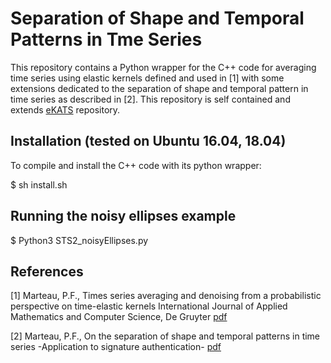 # Separation of Shape and Temporal Patterns in Tme Series

This repository contains a Python wrapper for the C++ code for averaging time series using elastic kernels defined and used in [1] with some extensions dedicated to the separation of shape and temporal pattern in time series as described in [2]. 
This repository is self contained and extends [eKATS](https://github.com/pfmarteau/eKATS) repository.

## Installation (tested on Ubuntu 16.04, 18.04)

To compile and install the C++ code with its python wrapper:

$ sh install.sh

## Running the noisy ellipses example

$ Python3 STS2_noisyEllipses.py


## References

[1] Marteau, P.F., Times series averaging and denoising from a probabilistic perspective on time-elastic kernels International Journal of Applied Mathematics and Computer Science, De Gruyter [pdf](https://arxiv.org/abs/1611.09194)

[2] Marteau, P.F., On the separation of shape and temporal patterns in time series -Application to signature authentication-  [pdf](https://arxiv.org/abs/1911.09360)
